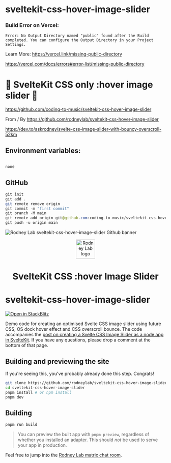 # sveltekit-css-hover-image-slider

### Build Error on Vercel:

```
Error: No Output Directory named "public" found after the Build completed. You can configure the Output Directory in your Project Settings.
```

Learn More: https://vercel.link/missing-public-directory

https://vercel.com/docs/errors#error-list/missing-public-directory

# 🚀 SvelteKit CSS only :hover image slider 🚀

https://github.com/coding-to-music/sveltekit-css-hover-image-slider

From / By https://github.com/rodneylab/sveltekit-css-hover-image-slider

https://dev.to/askrodney/svelte-css-image-slider-with-bouncy-overscroll-52km

## Environment variables:

```java

none

```

## GitHub

```java
git init
git add .
git remote remove origin
git commit -m "first commit"
git branch -M main
git remote add origin git@github.com:coding-to-music/sveltekit-css-hover-image-slider.git
git push -u origin main
```

<img src="./images/rodneylab-github-sveltekit-css-hover-image-slider.png" alt="Rodney Lab sveltekit-css-hover-image-slider Github banner">

<p align="center">
  <a aria-label="Open Rodney Lab site" href="https://rodneylab.com" rel="nofollow noopener noreferrer">
    <img alt="Rodney Lab logo" src="https://rodneylab.com/assets/icon.png" width="60" />
  </a>
</p>
<h1 align="center">
  SvelteKit CSS :hover Image Slider
</h1>

# sveltekit-css-hover-image-slider

[![Open in StackBlitz](https://developer.stackblitz.com/img/open_in_stackblitz.svg)](https://stackblitz.com/github/rodneylab/sveltekit-css-hover-image-slider)

Demo code for creating an optimised Svelte CSS image slider using future CSS, OS dock hover effect and CSS overscroll bounce. The code accompanies the <a aria-label="Open Rodney Lab blog post on creating a Svelte CSS Image Slider as a node app" href="https://rodneylab.com/svelte-css-image-slider/">post on creating a Svelte CSS Image Slider as a node app in SvelteKit</a>. If you have any questions, please drop a comment at the bottom of that page.

## Building and previewing the site

If you're seeing this, you've probably already done this step. Congrats!

```bash
git clone https://github.com/rodneylab/sveltekit-css-hover-image-slider.git
cd sveltekit-css-hover-image-slider
pnpm install # or npm install
pnpm dev
```

## Building

```bash
pnpm run build
```

> You can preview the built app with `pnpm preview`, regardless of whether you installed an adapter. This should _not_ be used to serve your app in production.

Feel free to jump into the [Rodney Lab matrix chat room](https://matrix.to/#/%23rodney:matrix.org).
